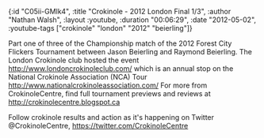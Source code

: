 {:id "C05ii-GMIk4",
 :title "Crokinole - 2012 London Final 1/3",
 :author "Nathan Walsh",
 :layout :youtube,
 :duration "00:06:29",
 :date "2012-05-02",
 :youtube-tags ["crokinole" "london" "2012" "beierling"]}


Part one of three of the Championship match of the 2012 Forest City Flickers Tournament between Jason Beierling and Raymond Beierling. The London Crokinole club hosted the event http://www.londoncrokinoleclub.com/ which is an annual stop on the National Crokinole Association (NCA) Tour http://www.nationalcrokinoleassociation.com/ For more from CrokinoleCentre, find full tournament previews and reviews at http://crokinolecentre.blogspot.ca

Follow crokinole results and action as it's happening on Twitter @CrokinoleCentre, https://twitter.com/CrokinoleCentre
